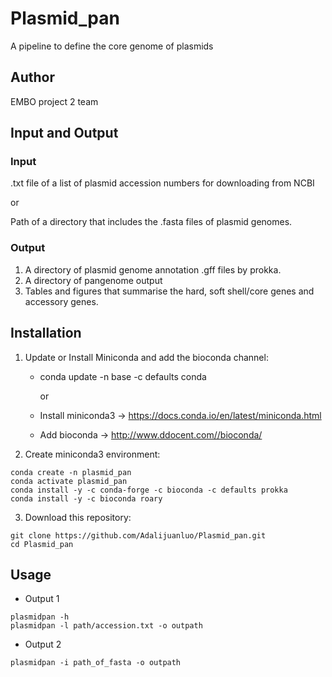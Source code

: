# Plasmid_pan
A pipeline to define the core genome of plasmids 

## Author
EMBO project 2 team
## Input and Output
### Input 
.txt file of a list of plasmid accession numbers for downloading from NCBI 

or 

Path of a directory that includes the .fasta files of plasmid genomes.  
   
### Output
1. A directory of plasmid genome annotation .gff files by prokka.
2. A directory of pangenome output
3. Tables and figures that summarise the hard, soft shell/core genes and accessory genes. 

## Installation
1. Update or Install Miniconda and add the bioconda channel:
   - conda update -n base -c defaults conda
   
     or 
   
   - Install miniconda3  -> https://docs.conda.io/en/latest/miniconda.html
   - Add bioconda -> http://www.ddocent.com//bioconda/
2. Create miniconda3 environment:
````
conda create -n plasmid_pan 
conda activate plasmid_pan
conda install -y -c conda-forge -c bioconda -c defaults prokka
conda install -y -c bioconda roary
````
3. Download this repository:
````
git clone https://github.com/Adalijuanluo/Plasmid_pan.git
cd Plasmid_pan
````
## Usage
* Output 1
````
plasmidpan -h
plasmidpan -l path/accession.txt -o outpath
````
* Output 2
````
plasmidpan -i path_of_fasta -o outpath
````

